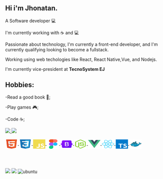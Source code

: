 ## Hi i'm Jhonatan.
<p>A  Software developer 💻 </p>
<p>
I'm currently working with ☕ and 💻
</p>
<p>

Passionate about technology, I'm currently a front-end developer, and I'm currently qualifying looking to become a fullstack.
</p>
<p>
  Working using web techologies like React, React Native,Vue, and Nodejs.
</p>
<p>
   I'm currently vice-president at <b>TecnoSystem EJ</b>
</p>

<h2>Hobbies:</h2>
-Read a good book 📖;

-Play games 🎮;

-Code ☕;


<section>
  <a href="https://github.com/Jhonatanmizu">
  <img height="180em" src="https://github-readme-stats.vercel.app/api?username=jhonatanmizu&show_icons=true&theme=dracula&include_all_commits=true&count_private=true"/>
  <img height="180em" src="https://github-readme-stats.vercel.app/api/top-langs/?username=jhonatanmizu&layout=compact&langs_count=7&theme=dracula"/>
</div>
<div style="display: inline_block"><br>
  <img align="center" alt="HTML" height="30" width="40" src="https://raw.githubusercontent.com/devicons/devicon/master/icons/html5/html5-original.svg">
  <img align="center" alt="CSS" height="30" width="40" src="https://raw.githubusercontent.com/devicons/devicon/master/icons/css3/css3-original.svg">
  <img align="center" alt="JS" height="30" width="40" src="https://raw.githubusercontent.com/devicons/devicon/master/icons/javascript/javascript-plain.svg">
  <img align="center" alt="FIGMA" height="30" width="40" src="https://raw.githubusercontent.com/devicons/devicon/master/icons/figma/figma-original.svg">
   <img align="center" alt="BOOTSTRAP" height="30" width="40" src="https://raw.githubusercontent.com/devicons/devicon/master/icons/bootstrap/bootstrap-original.svg">
        <img align="center" alt="Nodejs" height="30" width="40" src="https://raw.githubusercontent.com/devicons/devicon/master/icons/nodejs/nodejs-original.svg">
  <img align="center" alt="Vue" height="30" width="40" src="https://github.com/devicons/devicon/blob/master/icons/vuejs/vuejs-original.svg">
   <img align="center" alt="React" height="30" width="40" src="https://github.com/devicons/devicon/blob/master/icons/react/react-original.svg">
  <img align="center" alt="Typescript" height="30" width="40" src="https://raw.githubusercontent.com/devicons/devicon/master/icons/typescript/typescript-original.svg">
    <img align="center" alt="Docker" height="30" width="40" src="https://raw.githubusercontent.com/devicons/devicon/master/icons/docker/docker-original.svg">


  <br></br>
 
<div> 
  <a href="https://instagram.com/ojhonatanjesus" target="_blank"><img src="https://img.shields.io/badge/-Instagram-%23E4405F?style=for-the-badge&logo=instagram&logoColor=white" target="_blank"></a>
  <a href="https://www.linkedin.com/in/jhonatan-jesus-aa88501a4/" target="_blank"><img src="https://img.shields.io/badge/-LinkedIn-%230077B5?style=for-the-badge&logo=linkedin&logoColor=white" target="_blank"></a>

  <img src="https://img.shields.io/badge/Ubuntu-E95420?style=for-the-badge&logo=ubuntu&logoColor=white" alt="ubuntu">

</div>
</section> 
